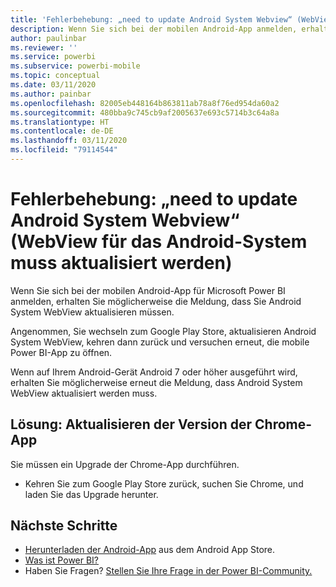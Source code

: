 ```yaml
---
title: 'Fehlerbehebung: „need to update Android System Webview“ (WebView für das Android-System muss aktualisiert werden) – Power BI'
description: Wenn Sie sich bei der mobilen Android-App anmelden, erhalten Sie möglicherweise die Meldung, dass Sie Android System WebView aktualisieren müssen.
author: paulinbar
ms.reviewer: ''
ms.service: powerbi
ms.subservice: powerbi-mobile
ms.topic: conceptual
ms.date: 03/11/2020
ms.author: painbar
ms.openlocfilehash: 82005eb448164b863811ab78a8f76ed954da60a2
ms.sourcegitcommit: 480bba9c745cb9af2005637e693c5714b3c64a8a
ms.translationtype: HT
ms.contentlocale: de-DE
ms.lasthandoff: 03/11/2020
ms.locfileid: "79114544"
---
```

# <a name="fixing-need-to-update-android-system-webview"></a>Fehlerbehebung: „need to update Android System Webview“ (WebView für das Android-System muss aktualisiert werden)
Wenn Sie sich bei der mobilen Android-App für Microsoft Power BI anmelden, erhalten Sie möglicherweise die Meldung, dass Sie Android System WebView aktualisieren müssen. 

Angenommen, Sie wechseln zum Google Play Store, aktualisieren Android System WebView, kehren dann zurück und versuchen erneut, die mobile Power BI-App zu öffnen. 

Wenn auf Ihrem Android-Gerät Android 7 oder höher ausgeführt wird, erhalten Sie möglicherweise erneut die Meldung, dass Android System WebView aktualisiert werden muss. 

## <a name="solution-upgrade-your-version-of-the-chrome-app"></a>Lösung: Aktualisieren der Version der Chrome-App
Sie müssen ein Upgrade der Chrome-App durchführen. 

* Kehren Sie zum Google Play Store zurück, suchen Sie Chrome, und laden Sie das Upgrade herunter.

## <a name="next-steps"></a>Nächste Schritte
* [Herunterladen der Android-App](https://go.microsoft.com/fwlink/?LinkID=544867) aus dem Android App Store.
* [Was ist Power BI?](../../fundamentals/power-bi-overview.md)
* Haben Sie Fragen? [Stellen Sie Ihre Frage in der Power BI-Community.](https://community.powerbi.com/)

